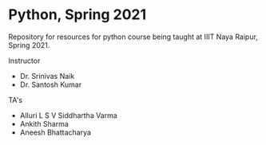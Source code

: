 # Python, Spring 2021

Repository for resources for python course being taught at IIIT Naya Raipur, Spring 2021.

Instructor
- Dr. Srinivas Naik
- Dr. Santosh Kumar

TA's
- Alluri L S V Siddhartha Varma
- Ankith Sharma
- Aneesh Bhattacharya
